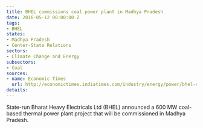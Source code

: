 ```yaml
---
title: BHEL commissions coal power plant in Madhya Pradesh
date: 2016-05-12 00:00:00 Z
tags:
- BHEL
states:
- Madhya Pradesh
- Center-State Relations
sectors:
- Climate Change and Energy
subsectors:
- Coal
sources:
- name: Economic Times
  url: http://economictimes.indiatimes.com/industry/energy/power/bhel-commissions-600-mw-thermal-power-plant-in-madhya-pradesh/articleshow/52089511.cms
details: 
---
```


State-run Bharat Heavy Electricals Ltd (BHEL) announced a 600 MW coal-based thermal power plant project that will be commissioned in Madhya Pradesh.
